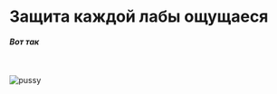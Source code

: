 # Защита каждой лабы ощущаеся
***Вот так*** <br>
<br>
<br>  
![pussy](https://c.tenor.com/k-7kxP8Q7SkAAAAd/tenor.gif)
<br>  


